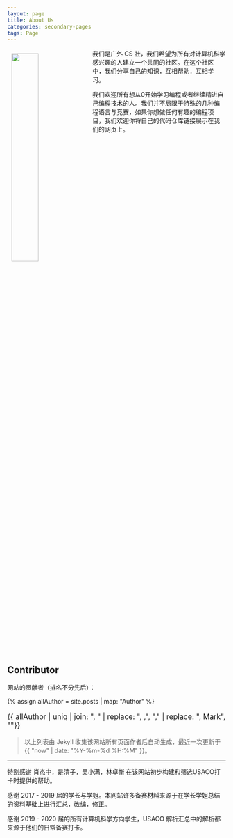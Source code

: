 ```yaml
---
layout: page
title: About Us
categories: secondary-pages
tags: Page
---
```


<div style="clear:right"></div>

<img src="{{ site.baseurl }}/assets/AboutUs_1.svg" height="35%" width="35%" style="float:left; margin: 10px"/>

我们是广外 CS 社，我们希望为所有对计算机科学感兴趣的人建立一个共同的社区。在这个社区中，我们分享自己的知识，互相帮助，互相学习。

我们欢迎所有想从0开始学习编程或者继续精进自己编程技术的人。我们并不局限于特殊的几种编程语言与竞赛，如果你想做任何有趣的编程项目，我们欢迎你将自己的代码仓库链接展示在我们的网页上。

<div style="clear: both"></div>

## **Contributor**

网站的贡献者（排名不分先后）：

{% assign allAuthor = site.posts | map: "Author" %}
<p style="font-size: larger">
{{ allAuthor | uniq | join: ", " | replace: ", ,", "," | replace: ", Mark", ""}}
</p>

> 以上列表由 Jekyll 收集该网站所有页面作者后自动生成，最近一次更新于 {{ "now" | date: "%Y-%m-%d %H:%M" }}。

---

特别感谢 肖杰中，是清子，吴小满，林卓衡 在该网站初步构建和筛选USACO打卡时提供的帮助。

感谢 2017 - 2019 届的学长与学姐。本网站许多备赛材料来源于在学长学姐总结的资料基础上进行汇总，改编，修正。 

感谢 2019 - 2020 届的所有计算机科学方向学生，USACO 解析汇总中的解析都来源于他们的日常备赛打卡。